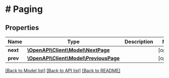 # # Paging

## Properties

Name | Type | Description | Notes
------------ | ------------- | ------------- | -------------
**next** | [**\OpenAPI\Client\Model\NextPage**](NextPage.md) |  | [optional]
**prev** | [**\OpenAPI\Client\Model\PreviousPage**](PreviousPage.md) |  | [optional]

[[Back to Model list]](../../README.md#models) [[Back to API list]](../../README.md#endpoints) [[Back to README]](../../README.md)
